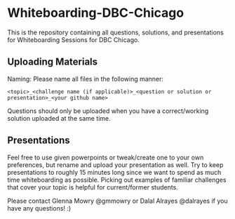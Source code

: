 # Whiteboarding-DBC-Chicago

This is the repository containing all questions, solutions, and presentations for Whiteboarding Sessions for DBC Chicago.

## Uploading Materials

Naming: Please name all files in the following manner:

`<topic>_<challenge name (if applicable)>_<question or solution or presentation>_<your github name>`

Questions should only be uploaded when you have a correct/working solution uploaded at the same time.

## Presentations

Feel free to use given powerpoints or tweak/create one to your own preferences, but rename and upload your presentation as well. Try to keep presentations to roughly 15 minutes long since we want to spend as much time whiteboarding as possible. Picking out examples of familiar challenges that cover your topic is helpful for current/former students.


Please contact Glenna Mowry @gmmowry or Dalal Alrayes @dalrayes if you have any questions! :)
